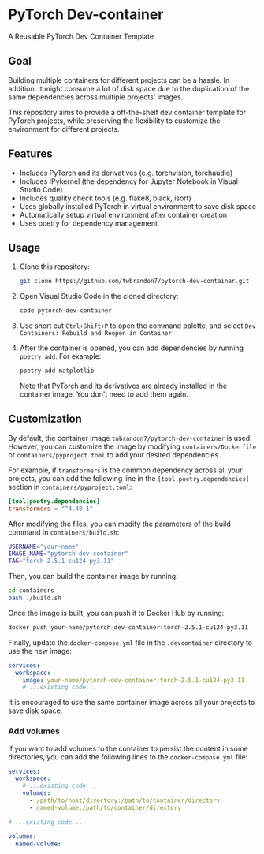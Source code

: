 # PyTorch Dev-container
A Reusable PyTorch Dev Container Template

## Goal
Building multiple containers for different projects can be a hassle. In addition, it
might consume a lot of disk space due to the duplication of the same dependencies across
multiple projects' images.

This repository aims to provide a off-the-shelf dev container template for PyTorch
projects, while preserving the flexibility to customize the environment for different
projects.

## Features
- Includes PyTorch and its derivatives (e.g. torchvision, torchaudio)
- Includes IPykernel (the dependency for Jupyter Notebook in Visual Studio Code)
- Includes quality check tools (e.g. flake8, black, isort)
- Uses globally installed PyTorch in virtual environment to save disk space
- Automatically setup virtual environment after container creation
- Uses poetry for dependency management

## Usage
1. Clone this repository:
    ```bash
    git clone https://github.com/twbrandon7/pytorch-dev-container.git
    ```

2. Open Visual Studio Code in the cloned directory:
    ```bash
    code pytorch-dev-container
    ```

3. Use short cut `Ctrl+Shift+P` to open the command palette, and select
`Dev Containers: Rebuild and Reopen in Container`

4. After the container is opened, you can add dependencies by running `poetry add`. For
   example:
    ```bash
    poetry add matplotlib
    ```

    Note that PyTorch and its derivatives are already installed in the container image.
    You don't need to add them again.

## Customization
By default, the container image `twbrandon7/pytorch-dev-container` is used. However, you
can customize the image by modifying `containers/Dockerfile` or
`containers/pyproject.toml` to add your desired dependencies.

For example, if `transformers` is the common dependency across all your projects, you
can add the following line in the `[tool.poetry.dependencies]` section in
`containers/pyproject.toml`:
```toml
[tool.poetry.dependencies]
transformers = "^4.48.1"
```

After modifying the files, you can modify the parameters of the build command in
`containers/build.sh`:
```bash
USERNAME="your-name"
IMAGE_NAME="pytorch-dev-container"
TAG="torch-2.5.1-cu124-py3.11"
```

Then, you can build the container image by running:
```bash
cd containers
bash ./build.sh
```

Once the image is built, you can push it to Docker Hub by running:
```bash
docker push your-name/pytorch-dev-container:torch-2.5.1-cu124-py3.11
```

Finally, update the `docker-compose.yml` file in the `.devcontainer` directory to use the new image:
```yaml
services:
  workspace:
    image: your-name/pytorch-dev-container:torch-2.5.1-cu124-py3.11
    # ...existing code...
```

It is encouraged to use the same container image across all your projects to save disk
space.

### Add volumes
If you want to add volumes to the container to persist the content in some directories,
you can add the following lines to the `docker-compose.yml` file:
```yaml
services:
  workspace:
    # ...existing code...
    volumes:
      - /path/to/host/directory:/path/to/container/directory
      - named-volume:/path/to/container/directory

# ...existing code...

volumes:
  named-volume:
```
